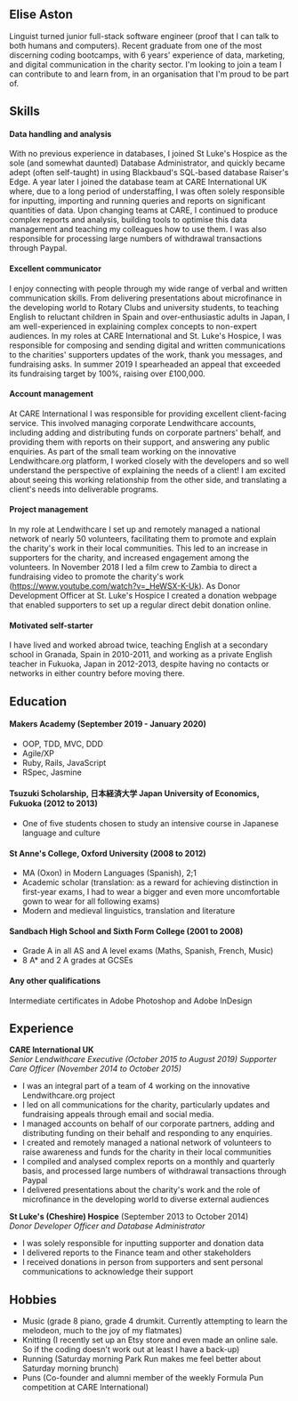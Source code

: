 ## Elise Aston

Linguist turned junior full-stack software engineer (proof that I can talk to both humans and computers). Recent graduate from one of the most discerning coding bootcamps, with 6 years' experience of data, marketing, and digital communication in the charity sector. I'm looking to join a team I can contribute to and learn from, in an organisation that I'm proud to be part of.

## Skills

#### Data handling and analysis

With no previous experience in databases, I joined St Luke's Hospice as the sole (and somewhat daunted) Database Administrator, and quickly became adept (often self-taught) in using Blackbaud's SQL-based database Raiser's Edge. A year later I joined the database team at CARE International UK where, due to a long period of understaffing, I was often solely responsible for inputting, importing and running queries and reports on significant quantities of data. Upon changing teams at CARE, I continued to produce complex reports and analysis, building tools to optimise this data management and teaching my colleagues how to use them. I was also responsible for processing large numbers of withdrawal transactions through Paypal.

#### Excellent communicator

I enjoy connecting with people through my wide range of verbal and written communication skills. From delivering presentations about microfinance in the developing world to Rotary Clubs and university students, to teaching English to reluctant children in Spain and over-enthusiastic adults in Japan, I am well-experienced in explaining complex concepts to non-expert audiences. In my roles at CARE International and St. Luke's Hospice, I was responsible for composing and sending digital and written communications to the charities' supporters updates of the work, thank you messages, and fundraising asks. In summer 2019 I spearheaded an appeal that exceeded its fundraising target by 100%, raising over £100,000.

#### Account management

At CARE International I was responsible for providing excellent client-facing service. This involved managing corporate Lendwithcare accounts, including adding and distributing funds on corporate partners' behalf, and providing them with reports on their support, and answering any public enquiries. As part of the small team working on the innovative Lendwithcare.org platform, I worked closely with the developers and so well understand the perspective of explaining the needs of a client! I am excited about seeing this working relationship from the other side, and translating a client's needs into deliverable programs.

#### Project management

In my role at Lendwithcare I set up and remotely managed a national network of nearly 50 volunteers, facilitating them to promote and explain the charity's work in their local communities. This led to an increase in supporters for the charity, and increased engagement among the volunteers. In November 2018 I led a film crew to Zambia to direct a fundraising video to promote the charity's work (https://www.youtube.com/watch?v=_HeWSX-K-Uk). As Donor Development Officer at St. Luke's Hospice I created a donation webpage that enabled supporters to set up a regular direct debit donation online.

#### Motivated self-starter

I have lived and worked abroad twice, teaching English at a secondary school in Granada, Spain in 2010-2011, and working as a private English teacher in Fukuoka, Japan in 2012-2013, despite having no contacts or networks in either country before moving there.

## Education

#### Makers Academy (September 2019 - January 2020)

- OOP, TDD, MVC, DDD
- Agile/XP
- Ruby, Rails, JavaScript
- RSpec, Jasmine


#### Tsuzuki Scholarship, 日本経済大学 Japan University of Economics, Fukuoka (2012 to 2013)

- One of five students chosen to study an intensive course in Japanese language and culture


#### St Anne's College, Oxford University (2008 to 2012)

- MA (Oxon) in Modern Languages (Spanish), 2;1
- Academic scholar (translation: as a reward for achieving distinction in first-year exams, I had to wear a bigger and even more uncomfortable gown to wear for all following exams)
- Modern and medieval linguistics, translation and literature


#### Sandbach High School and Sixth Form College (2001 to 2008)

- Grade A in all AS and A level exams (Maths, Spanish, French, Music)
- 8 A* and 2 A grades at GCSEs

#### Any other qualifications

Intermediate certificates in Adobe Photoshop and Adobe InDesign

## Experience

**CARE International UK**   
*Senior Lendwithcare Executive (October 2015 to August 2019)*
*Supporter Care Officer (November 2014 to October 2015)*
- I was an integral part of a team of 4 working on the innovative Lendwithcare.org project
- I led on all communications for the charity, particularly updates and fundraising appeals through email and social media.
- I managed accounts on behalf of our corporate partners, adding and distributing funding on their behalf and responding to any enquiries.
- I created and remotely managed a national network of volunteers to raise awareness and funds for the charity in their local communities
- I compiled and analysed complex reports on a monthly and quarterly basis, and processed large numbers of withdrawal transactions through Paypal
- I delivered presentations about the charity's work and the role of microfinance in the developing world to diverse external audiences

**St Luke's (Cheshire) Hospice** (September 2013 to October 2014)    
*Donor Developer Officer and Database Administrator*  
- I was solely responsible for inputting supporter and donation data
- I delivered reports to the Finance team and other stakeholders
- I received donations in person from supporters and sent personal communications to acknowledge their support

## Hobbies

- Music (grade 8 piano, grade 4 drumkit. Currently attempting to learn the melodeon, much to the joy of my flatmates)
- Knitting (I recently set up an Etsy store and even made an online sale. So if the coding doesn't work out at least I have a back-up)
- Running (Saturday morning Park Run makes me feel better about Saturday morning brunch)
- Puns (Co-founder and alumni member of the weekly Formula Pun competition at CARE International)

